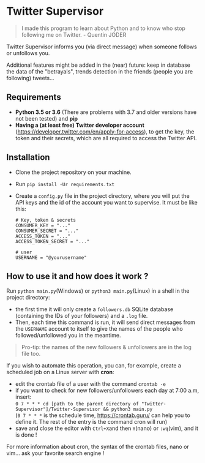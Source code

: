 # Twitter Supervisor
> I made this program to learn about Python and to know who stop following me on Twitter. - Quentin JODER 

Twitter Supervisor informs you (via direct message) when someone follows or unfollows you.

Additional features might be added in the (near) future: keep in database the data of the "betrayals", trends detection in the friends
(people you are following) tweets...

## Requirements
* **Python 3.5 or 3.6** (There are problems with 3.7 and older versions have not been tested) and **pip**
* **Having a (at least free) Twitter developer account** (https://developer.twitter.com/en/apply-for-access), to get the key,
the token and their secrets, which are all required to access the Twitter API.

## Installation
* Clone the project repository on your machine.
* Run `pip install -Ur requirements.txt`
* Create a `config.py` file in the project directory, where you will put the API keys and the id of the account you want to supervise.
It must be like  this:

	```
	# Key, token & secrets
	CONSUMER_KEY = "..."
	CONSUMER_SECRET = "..."
	ACCESS_TOKEN = "..."
	ACCESS_TOKEN_SECRET = "..."

	# user
	USERNAME = "@yourusername"
	```

## How to use it and how does it work ?
Run `python main.py`(Windows) or `python3 main.py`(Linux) in a shell in the project directory:
* the first time it will only create a `followers.db` SQLite database (containing the IDs of your followers) and a `.log`
 file.
* Then, each time this command is run, it will send direct messages from the `USERNAME` account to itself to give the names
 of the people who followed/unfollowed you in the meantime.

> Pro-tip: the names of the new followers & unfollowers are in the log file too.

If you wish to automate this operation, you can, for example, create a scheduled job on a Linux server with **cron**:
* edit the crontab file of a user with the command `crontab -e`
* if you want to check for new followers/unfollowers each day at 7:00 a.m, insert:
<br/>`0 7 * * * cd [path to the parent directory of "Twitter-Supervisor"]/Twitter-Supervisor && python3 main.py`
<br/>(`0 7 * * *` is the schedule time, https://crontab.guru/ can help you to define it. The rest of the entry is the 
command cron will run)
* save and close the editor with `Ctrl+X`and then `Y`(nano) or `:wq`(vim), and it is done !

For more information about cron, the syntax of the crontab files, nano or vim... ask your favorite search engine !
